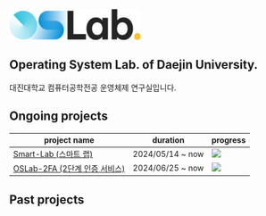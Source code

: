 <img src="https://github.com/OS-LAB-DaejinUniv/OS-Github-Playground/blob/main/logo/로고_여백없음_배경없음.png?raw=true" width="235" height="55">

Operating System Lab. of Daejin University.
---
대진대학교 컴퓨터공학전공 운영체제 연구실입니다.
<br>

Ongoing projects
---
|project name|duration|progress|
|------------|--------|--------|
|[Smart-Lab (스마트 랩)](https://github.com/OS-LAB-DaejinUniv/Smart-Lab)|2024/05/14 ~ now|![](https://geps.dev/progress/90)|
|[OSLab-2FA (2단계 인증 서비스)]()|2024/06/25 ~ now|![](https://geps.dev/progress/0)|

Past projects
---
